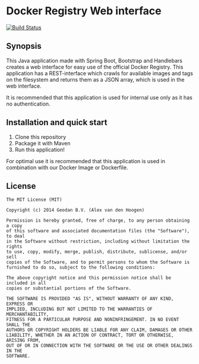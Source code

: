 # Docker Registry Web interface

[![Build Status](https://travis-ci.org/Geodan/docker-registry-ui.svg)](https://travis-ci.org/Geodan/docker-registry-ui)

## Synopsis

This Java application made with Spring Boot, Bootstrap and Handlebars creates a web interface for easy use of the
official Docker Registry. This application has a REST-interface which crawls for available images and tags on 
the filesystem and returns them as a JSON array, which is used in the web interface.

It is recommended that this application is used for internal use only as it has no authentication.

## Installation and quick start

1. Clone this repository 
2. Package it with Maven
3. Run this application!

For optimal use it is recommended that this application is used in combination with our Docker Image or Dockerfile.

## License

```
The MIT License (MIT)

Copyright (c) 2014 Geodan B.V. (Alex van den Hoogen)

Permission is hereby granted, free of charge, to any person obtaining a copy
of this software and associated documentation files (the "Software"), to deal
in the Software without restriction, including without limitation the rights
to use, copy, modify, merge, publish, distribute, sublicense, and/or sell
copies of the Software, and to permit persons to whom the Software is
furnished to do so, subject to the following conditions:

The above copyright notice and this permission notice shall be included in all
copies or substantial portions of the Software.

THE SOFTWARE IS PROVIDED "AS IS", WITHOUT WARRANTY OF ANY KIND, EXPRESS OR
IMPLIED, INCLUDING BUT NOT LIMITED TO THE WARRANTIES OF MERCHANTABILITY,
FITNESS FOR A PARTICULAR PURPOSE AND NONINFRINGEMENT. IN NO EVENT SHALL THE
AUTHORS OR COPYRIGHT HOLDERS BE LIABLE FOR ANY CLAIM, DAMAGES OR OTHER
LIABILITY, WHETHER IN AN ACTION OF CONTRACT, TORT OR OTHERWISE, ARISING FROM,
OUT OF OR IN CONNECTION WITH THE SOFTWARE OR THE USE OR OTHER DEALINGS IN THE
SOFTWARE.
```